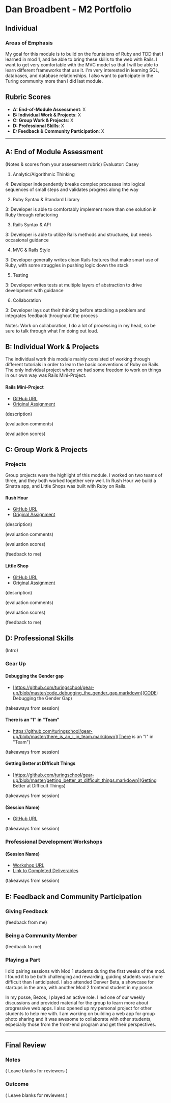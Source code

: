 # Dan Broadbent - M2 Portfolio
## Individual

### Areas of Emphasis

My goal for this module is to build on the fountaions of Ruby and TDD that I learned in mod 1, and be able to bring these skills to the web with Rails.  I want to get very comfortable with the MVC model so that I will be able to learn different frameworks that use it.  I'm very interested in learning SQL, databases, and database relationships.  I also want to participate in the Turing community more than I did last module.

## Rubric Scores

* **A: End-of-Module Assessment**: X
* **B: Individual Work & Projects**: X
* **C: Group Work & Projects**: X
* **D: Professional Skills**: X
* **E: Feedback & Community Participation**: X

-----------------------

## A: End of Module Assessment

(Notes & scores from your assessment rubric)
Evaluator: Casey

1. Analytic/Algorithmic Thinking

4: Developer independently breaks complex processes into logical sequences of small steps and validates progress along the way

2. Ruby Syntax & Standard Library

3: Developer is able to comfortably implement more than one solution in Ruby through refactoring

3. Rails Syntax & API

3: Developer is able to utilize Rails methods and structures, but needs occasional guidance

4. MVC & Rails Style

3: Developer generally writes clean Rails features that make smart use of Ruby, with some struggles in pushing logic down the stack

5. Testing

3: Developer writes tests at multiple layers of abstraction to drive development with guidance

6. Collaboration

3: Developer lays out their thinking before attacking a problem and integrates feedback throughout the process

Notes: Work on collaboration, I do a lot of processing in my head, so be sure to talk through what I'm doing out loud.


## B: Individual Work & Projects

The individual work this module mainly consisted of working through different tutorials in order to learn the basic conventions of Ruby on Rails.  The only individual project where we had some freedom to work on things in our own way was Rails Mini-Project.

#### Rails Mini-Project

* [GitHub URL]()
* [Original Assignment]()

(description)

(evaluation comments)

(evaluation scores)

## C: Group Work & Projects

### Projects

Group projects were the highlight of this module.  I worked on two teams of three, and they both worked together very well.  In Rush Hour we build a Sinatra app, and Little Shops was built with Ruby on Rails.

#### Rush Hour

* [GitHub URL]()
* [Original Assignment]()

(description)

(evaluation comments)

(evaluation scores)

(feedback to me)

#### Little Shop

* [GitHub URL]()
* [Original Assignment]()

(description)

(evaluation comments)

(evaluation scores)

(feedback to me)

## D: Professional Skills
(Intro)

### Gear Up
#### Debugging the Gender gap

* [https://github.com/turingschool/gear-up/blob/master/code_debugging_the_gender_gap.markdown](CODE: Debugging the Gender Gap)

(takeaways from session)

#### There is an "I" in "Team"

* https://github.com/turingschool/gear-up/blob/master/there_is_an_i_in_team.markdown](There is an "I" in "Team")

(takeaways from session)

#### Getting Better at Difficult Things

* [https://github.com/turingschool/gear-up/blob/master/getting_better_at_difficult_things.markdown](Getting Better at Difficult Things)

(takeaways from session)

#### (Session Name)

* [GitHub URL]()

(takeaways from session)


### Professional Development Workshops
#### (Session Name)

* [Workshop URL]()
* [Link to Completed Deliverables]()

(takeaways from session)

## E: Feedback and Community Participation

### Giving Feedback

(feedback from me)

### Being a Community Member

(feedback to me)

### Playing a Part

I did pairing sessions with Mod 1 students during the first weeks of the mod.  I found it to be both challenging and rewarding, guiding students was more difficult than I anticipated.  I also attended Denver Beta, a showcase for startups in the area, with another Mod 2 frontend student in my posse.

In my posse, Bezos, I played an active role.  I led one of our weekly discussions and provided material for the group to learn more about progressive web apps.  I also opened up my personal project for other students to help me with.  I am working on building a web app for group photo sharing and it was awesome to collaborate with other students, especially those from the front-end program and get their perspectives.

------------------

## Final Review

### Notes

( Leave blanks for reviewers )

### Outcome

( Leave blanks for reviewers )
